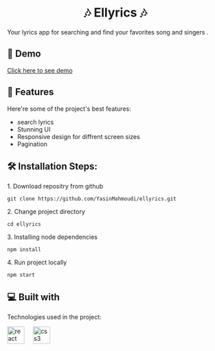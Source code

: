 <h1 align="center" id="title"> 🎶 Ellyrics 🎶 </h1>

<p id="description"> Your lyrics app for searching and find your favorites song and singers .</p>

<h2>🚀 Demo</h2>

[Click here to see demo](ellyrics.vercel.app)
    
<h2>🧐 Features</h2>

Here're some of the project's best features:

*   search lyrics 
*   Stunning UI
*   Responsive design for diffrent screen sizes
*   Pagination 

<h2>🛠️ Installation Steps:</h2>

<p>1. Download repositry from github</p>

```
git clone https://github.com/YasinMahmoudi/ellyrics.git
```

<p>2. Change project directory</p>

```
cd ellyrics
```

<p>3. Installing node dependencies</p>

```
npm install
```

<p>4. Run project locally</p>

```
npm start
```

  
  
<h2>💻 Built with</h2>

Technologies used in the project:

<div align="left">
  <img src="https://cdn.jsdelivr.net/gh/devicons/devicon/icons/react/react-original.svg" height="40" alt="react logo"  />
  <img width="12" />
  <img src="https://cdn.jsdelivr.net/gh/devicons/devicon/icons/css3/css3-original.svg" height="40" alt="css3 logo"  />
</div>
